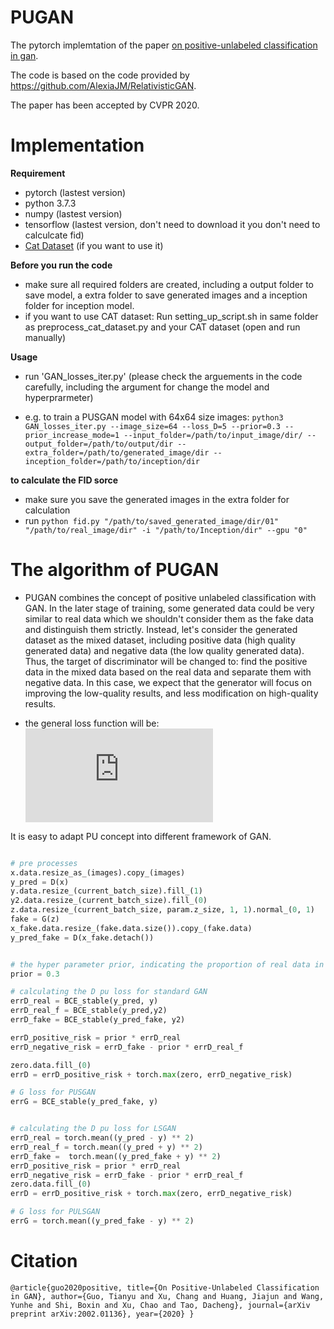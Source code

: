 # PUGAN

The pytorch implemtation of the paper [on positive-unlabeled classification in gan](https://arxiv.org/abs/2002.01136). 

The code is based on the code provided by https://github.com/AlexiaJM/RelativisticGAN.

The paper has been accepted by CVPR 2020.

# Implementation

**Requirement**
* pytorch (lastest version)
* python 3.7.3
* numpy (lastest version)
* tensorflow (lastest version, don't need to download it you don't need to calculcate fid)
* [Cat Dataset](http://academictorrents.com/details/c501571c29d16d7f41d159d699d0e7fb37092cbd) (if you want to use it)


**Before you run the code**
* make sure all required folders are created, including a output folder to save model, a extra folder to save generated images and a inception folder for inception model. 
* if you want to use CAT dataset: Run setting_up_script.sh in same folder as preprocess_cat_dataset.py and your CAT dataset (open and run manually)

**Usage**
* run 'GAN_losses_iter.py' (please check the arguements in the code carefully, including the argument for change the model and hyperprarmeter)

* e.g. to train a PUSGAN model with 64x64 size images: `python3 GAN_losses_iter.py --image_size=64 --loss_D=5 --prior=0.3 --prior_increase_mode=1 --input_folder=/path/to/input_image/dir/ --output_folder=/path/to/output/dir --extra_folder=/path/to/generated_image/dir --inception_folder=/path/to/inception/dir`

**to calculate the FID sorce**
* make sure you save the generated images in the extra folder for calculation
* run `python fid.py "/path/to/saved_generated_image/dir/01" "/path/to/real_image/dir" -i "/path/to/Inception/dir" --gpu "0"`

# The algorithm of PUGAN

* PUGAN combines the concept of positive unlabeled classification with GAN. In the later stage of training, some generated data could be very similar to real data which we shouldn't consider them as the fake data and distinguish them strictly. Instead, let's consider the generated dataset as the mixed dataset, including positive data (high quality generated data) and negative data (the low quality generated data). Thus, the target of discriminator will be changed to: find the positive data in the mixed data based on the real data and separate them with negative data. In this case, we expect that the generator will focus on improving the low-quality results, and less modification on high-quality results.

* the general loss function will be:
![](https://latex.codecogs.com/gif.latex?%5Cunderset%7BG%7D%7Bmax%7D%5C%20%5Cunderset%7BD%7D%7Bmin%7DV%28D%2C%20G%29%20%3D%20%5Cpi%5Cmathbb%7BE%7D_%7Bp_%7Bdata%7D%7D%5Bf_1%28D%28x%29%29%5D%20&plus;%20max%5C%7B0%2C%20%5Cmathbb%7BE%7D_%7Bp_z%7D%5Bf_2%28D%28G%28z%29%29%29%5D%5C%7D%20-%20%5Cpi%5Cmathbb%7BE%7D_%7Bp_%7Bdata%7D%7D%5Bf_2%28D%28x%29%29%5D%5C%7D)

It is easy to adapt PU concept into different framework of GAN.



```python

# pre processes
x.data.resize_as_(images).copy_(images)
y_pred = D(x)
y.data.resize_(current_batch_size).fill_(1)
y2.data.resize_(current_batch_size).fill_(0)
z.data.resize_(current_batch_size, param.z_size, 1, 1).normal_(0, 1)
fake = G(z)
x_fake.data.resize_(fake.data.size()).copy_(fake.data)
y_pred_fake = D(x_fake.detach())


# the hyper parameter prior, indicating the proportion of real data in the mixed data (you can change it such as increasing it during the training processes)
prior = 0.3

# calculating the D pu loss for standard GAN 
errD_real = BCE_stable(y_pred, y)
errD_real_f = BCE_stable(y_pred,y2)
errD_fake = BCE_stable(y_pred_fake, y2)

errD_positive_risk = prior * errD_real
errD_negative_risk = errD_fake - prior * errD_real_f

zero.data.fill_(0)
errD = errD_positive_risk + torch.max(zero, errD_negative_risk)

# G loss for PUSGAN
errG = BCE_stable(y_pred_fake, y)


# calculating the D pu loss for LSGAN
errD_real = torch.mean((y_pred - y) ** 2)
errD_real_f = torch.mean((y_pred + y) ** 2)
errD_fake =  torch.mean((y_pred_fake + y) ** 2)
errD_positive_risk = prior * errD_real
errD_negative_risk = errD_fake - prior * errD_real_f
zero.data.fill_(0)
errD = errD_positive_risk + torch.max(zero, errD_negative_risk)

# G loss for PULSGAN
errG = torch.mean((y_pred_fake - y) ** 2)
```

# Citation
``@article{guo2020positive,
  title={On Positive-Unlabeled Classification in GAN},
  author={Guo, Tianyu and Xu, Chang and Huang, Jiajun and Wang, Yunhe and Shi, Boxin and Xu, Chao and Tao, Dacheng},
  journal={arXiv preprint arXiv:2002.01136},
  year={2020}
}``
